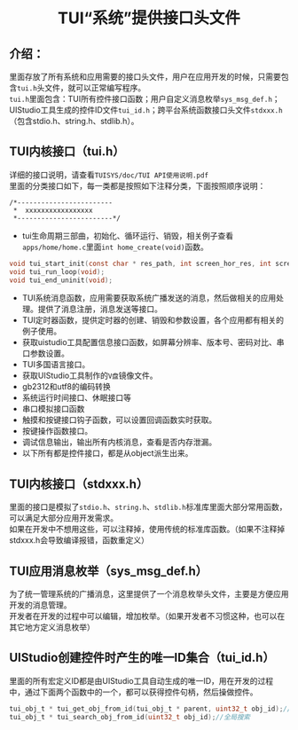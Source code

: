 <h1 align="center"> TUI“系统”提供接口头文件 </h1>

## 介绍：
里面存放了所有系统和应用需要的接口头文件，用户在应用开发的时候，只需要包含`tui.h`头文件，就可以正常编写程序。<br>
`tui.h`里面包含：TUI所有控件接口函数；用户自定义消息枚举`sys_msg_def.h`；UIStudio工具生成的控件ID文件`tui_id.h`；跨平台系统函数接口头文件`stdxxx.h`（包含stdio.h、string.h、stdlib.h）。

## TUI内核接口（tui.h）
详细的接口说明，请查看`TUISYS/doc/TUI API使用说明.pdf`<br>
里面的分类接口如下，每一类都是按照如下注释分类，下面按照顺序说明：
```
/*------------------------
 *  xxxxxxxxxxxxxxxxx
 *------------------------*/
 ```
* tui生命周期三部曲，初始化、循环运行、销毁，相关例子查看<br>
`apps/home/home.c`里面`int home_create(void)`函数。
``` c
void tui_start_init(const char * res_path, int screen_hor_res, int screen_ver_res);
void tui_run_loop(void);
void tui_end_uninit(void);
```
* TUI系统消息函数，应用需要获取系统广播发送的消息，然后做相关的应用处理。提供了消息注册，消息发送等接口。
* TUI定时器函数，提供定时器的创建、销毁和参数设置，各个应用都有相关的例子使用。
* 获取uistudio工具配置信息接口函数，如屏幕分辨率、版本号、密码对比、串口参数设置。
* TUI多国语言接口。
* 获取UIStudio工具制作的`V盘`镜像文件。
* gb2312和utf8的编码转换
* 系统运行时间接口、休眠接口等
* 串口模拟接口函数
* 触摸和按键接口钩子函数，可以设置回调函数实时获取。
* 按键操作函数接口。
* 调试信息输出，输出所有内核消息，查看是否内存泄漏。
* 以下所有都是控件接口，都是从object派生出来。

## TUI内核接口（stdxxx.h）
里面的接口是模拟了`stdio.h`、`string.h`、`stdlib.h`标准库里面大部分常用函数，可以满足大部分应用开发需求。<br>
如果在开发中不想用这些，可以注释掉，使用传统的标准库函数。（如果不注释掉stdxxx.h会导致编译报错，函数重定义）

## TUI应用消息枚举（sys_msg_def.h）
为了统一管理系统的广播消息，这里提供了一个消息枚举头文件，主要是方便应用开发的消息管理。<br>
开发者在开发的过程中可以编辑，增加枚举。（如果开发者不习惯这种，也可以在其它地方定义消息枚举）

## UIStudio创建控件时产生的唯一ID集合（tui_id.h）
里面的所有宏定义ID都是由UIStudio工具自动生成的唯一ID，用在开发的过程中，通过下面两个函数中的一个，都可以获得控件句柄，然后操做控件。
``` c
tui_obj_t * tui_get_obj_from_id(tui_obj_t * parent, uint32_t obj_id);//快速搜索
tui_obj_t * tui_search_obj_from_id(uint32_t obj_id);//全局搜索
```


